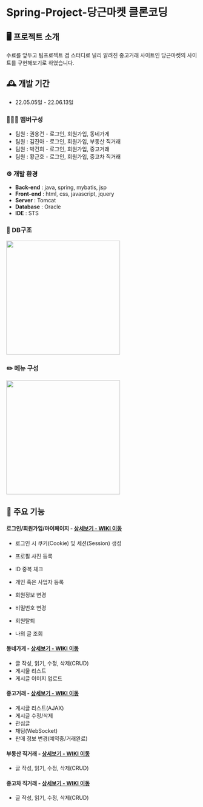 # Spring-Project-당근마켓 클론코딩

## 🖥️ 프로젝트 소개
수료를 앞두고 팀프로젝트 겸 스터디로 널리 알려진 중고거래 사이트인 당근마켓의 사이트를 구현해보기로 하였습니다.
<br>

## 🕰️ 개발 기간
* 22.05.05일 - 22.06.13일

### 🧑‍🤝‍🧑 맴버구성
 - 팀원 : 권용건 - 로그인, 회원가입, 동네가게
 - 팀원 : 김진아 - 로그인, 회원가입, 부동산 직거래
 - 팀원 : 박건희 - 로그인, 회원가입, 중고거래
 - 팀원 : 황근호 - 로그인, 회원가입, 중고차 직거래

### ⚙️ 개발 환경
- **Back-end** : java, spring, mybatis, jsp
- **Front-end** : html, css, javascript, jquery
- **Server** : Tomcat
- **Database** : Oracle
- **IDE** : STS

### 📎 DB구조
<img style="width:300px; height:300px" src="https://github.com/dorandoran104/SpringBoot-Project-MEGABOX/assets/117650784/3fec75b8-bf04-46f1-b65d-f75978dd764f">

### ✏️ 메뉴 구성
<img style="width:300px; height:300px" src="https://github.com/dorandoran104/SpringBoot-Project-MEGABOX/assets/117650784/4c8a96d4-fe6e-4e0a-9442-a706fbd3e17c">

## 📌 주요 기능
#### 로그인/회원가입/마이페이지 - <a href="https://github.com/dorandoran104/SpringProject_CarrotMarket/wiki/%EB%A1%9C%EA%B7%B8%EC%9D%B8-%ED%9A%8C%EC%9B%90%EA%B0%80%EC%9E%85-%EB%A7%88%EC%9D%B4%ED%8E%98%EC%9D%B4%EC%A7%80(Member)" >상세보기 - WIKI 이동</a>

- 로그인 시 쿠키(Cookie) 및 세션(Session) 생성

- 프로필 사진 등록
- ID 중복 체크
- 개인 혹은 사업자 등록

- 회원정보 변경
- 비밀번호 변경
- 회원탈퇴
- 나의 글 조회

#### 동네가게 - <a href="https://github.com/Y0ngKun/dev404/wiki/%EB%8F%99%EB%84%A4%EA%B0%80%EA%B2%8C(Stores)" >상세보기 - WIKI 이동</a>
- 글 작성, 읽기, 수정, 삭제(CRUD)
- 게시물 리스트
- 게시글 이미지 업로드

#### 중고거래 - <a href="#" >상세보기 - WIKI 이동</a>
- 게시글 리스트(AJAX)
- 게시글 수정/삭제
- 관심글
- 채팅(WebSocket)
- 판매 정보 변경(예약중/거래완료)

#### 부동산 직거래 - <a href="#" >상세보기 - WIKI 이동</a> 
- 글 작성, 읽기, 수정, 삭제(CRUD)

#### 중고차 직거래 - <a href="#" >상세보기 - WIKI 이동</a> 
- 글 작성, 읽기, 수정, 삭제(CRUD)

